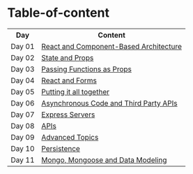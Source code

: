 # Table-of-content

<table>
  <tr>
    <th>Day</th>
    <th>Content</th>
  </tr>
  <tr>
    <td>Day 01</td>
    <td><a href=".//Day-01">React and Component-Based Architecture</a></td>
  </tr>
    <tr>
    <td>Day 02</td>
    <td><a href="./Day-02">State and Props</a></td>
  </tr>
    <tr>
    <td>Day 03</td>
    <td><a href="./Day-03">Passing Functions as Props</a></td>
  </tr>
   <tr>
    <td>Day 04</td>
    <td><a href="./Day-04">React and Forms</a></td>
  </tr>
    <tr>
    <td>Day 05</td>
    <td><a href="./Day-05">Putting it all together</a></td>
  </tr>
    <tr>
    <td>Day 06</td>
    <td><a href="./Day-06">Asynchronous Code and Third Party APIs</a></td>
  </tr>
    <tr>
    <td>Day 07</td>
    <td><a href="./Day-07">Express Servers</a></td>
  </tr>
    <tr>
    <td>Day 08</td>
    <td><a href="./Day-08">APIs</a></td>
  </tr>
    <tr>
    <td>Day 09</td>
    <td><a href="./Day-09">Advanced Topics</a></td>
  </tr>
    </tr>
    <tr>
    <td>Day 10</td>
    <td><a href="./Day-10">Persistence</a></td>
  </tr>
  </tr>
    <tr>
    <td>Day 11</td>
    <td><a href="./Day-11">Mongo, Mongoose and Data Modeling
</a></td>
  </tr>
</table>
